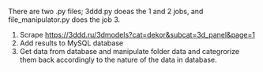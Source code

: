 There are two .py files; 3ddd.py doeas the 1 and 2 jobs, and file_manipulator.py does the job 3.

1. Scrape https://3ddd.ru/3dmodels?cat=dekor&subcat=3d_panel&page=1
2. Add results to MySQL database
3. Get data from database and manipulate folder data and categrorize them back accordingly to the nature of the data in database.
